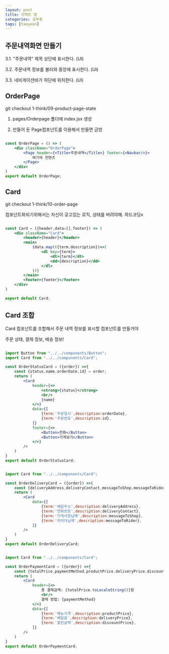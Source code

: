 ```yaml
---
layout: post
title: 리액트 열
categories: 공부중
tags: [taeyeon]
---
```


## 주문내역화면 만들기

3.1. "주문내역" 제목 상단에 표시한다. (UI)

3.2. 주문내역 정보를 불러와 중앙에 표시한다. (UI)

3.3. 네비게이션바가 하단에 위치한다. (UI)

## OrderPage

git checkout 1-think/09-product-page-state

1. pages/Orderpage 폴더에 index.jsx 생성

2. 만들어 둔 Page컴포넌트를 이용해서 만들면 금방

``` 1=index.jsx

const OrderPage = () => (
    <div className="OrderPage">
        <Page header={<Title>주문내역</Title>} footer={<Navbar/>}>
            여기여 컨텐츠
        </Page>
    </div>
)
export default OrderPage;

```

## Card

git checkout 1-think/10-order-page

컴포넌트화되기위해서는 자신이 갖고있는 로직, 상태를 버려야해. 하드코딩x

```2=Card.jsx

const Card = ({header,data=[],footer}) => (
    <div className="Card">
        <header>{header}</header>
        <main>
            {data.map(({term,description})=>(
                <dl key={term}>
                    <dt>{term}</dt>
                    <dd>{description}</dd>
                </dl>
            ))}
        </main>
        <footer>{footer}</footer>
    </div>
)

export default Card;

```

## Card 조합

Card 컴포넌트를 조합해서 주문 내역 정보를 표시할 컴포넌트를 만들거야

주문 상태, 결제 정보, 배송 정보!

```3=OrderStatusCard.jsx

import Button from "../../components/Button";
import Card from "../../components/Card";

const OrderStatusCard = ({order}) =>{
    const {status,name,orderDate,id} = order;
    return (
        <Card
            header={<>
                <strong>{status}</strong>
                <br/>
                {name}
            </>} 
            data={[
                {term:'주문일시',description:orderDate},
                {term:'주문번호',description:id},
            ]}
            footer={<>
                <Button>전화</Button>
                <Button>가게보기</Button>
            </>}
        />
    )
}
export default OrderStatusCard;

```

```4=OrderDeliveryCard.jsx

import Card from "../../components/Card";

const OrderDeliveryCard = ({order}) =>{
    const {deliveryAddress,deliveryContact,messageToShop,messageToRider} = order;
    return (
        <Card 
            data={[
                {term:'배달주소',description:deliveryAddress},
                {term:'전화번호',description:deliveryContact},
                {term:'가게사장님께',description:messageToShop},
                {term:'라이더님께',description:messageToRider},
            ]}
        />
    )
}
export default OrderDeliveryCard;

```

```5=OrderPaymentCard.jsx

import Card from "../../components/Card";

const OrderPaymentCard = ({order}) =>{
    const {totalPrice,paymentMethod,productPrice,deliveryPrice,discountPrice} = order;
    return (
        <Card
            header={<>
                총 결제금액: {totalPrice.toLocaleString()}원
                <br/>
                결제 방법: {paymentMethod}
            </>} 
            data={[
                {term:'메뉴가격',description:productPrice},
                {term:'배달료',description:deliveryPrice},
                {term:'할인금액',description:discountPrice},
            ]}
        />
    )
}
export default OrderPaymentCard;

```
